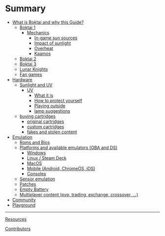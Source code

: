 # Summary

<!-- markdownlint-disable no-empty-links -->

- [What is Boktai and why this Guide?](./what-and-why.md)
  - [Boktai 1](./series/boktai-1.md)
    - [Mechanics]()
      - [In-game sun sources]()
      - [Impact of sunlight]()
      - [Overheat]()
      - [Kaamos]()
  - [Boktai 2](./series/boktai-2.md)
  - [Boktai 3](./series/boktai-3.md)
  - [Lunar Knights](./series/lunar-knights.md)
  - [Fan games](./series/fan-games.md)
- [Hardware](./hardware.md)
  - [Sunlight and UV]()
    - [UV]()
      - [What it is]()
      - [How to protect yourself]()
      - [Playing outside]()
      - [lamp suggestions]()
  - [buying cartridges]()
    - [original cartridges]()
    - [custom cartridges]()
    - [fakes and stolen content]()
- [Emulation](./emulation.md)
  - [Roms and Bios]()
  - [Platforms and available emulators (GBA and DS)]()
    - [Windows]()
    - [Linux / Steam Deck]()
    - [MacOS]()
    - [Mobile (Android, ChromeOS, iOS)]()
    - [Consoles]()
  - [Sensor emulation]()
  - [Patches]()
  - [Empty Battery]()
  - [Multiplayer content (pvp, trading, exchange, crossover, ...)]()
- [Community](./community.md)
- [Playground](./playground.md)

---

[Resources](./resources.md)

[Contributors](./contributors.md)
